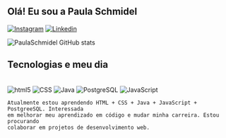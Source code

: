 
## Olá! Eu sou a Paula Schmidel 

[![Instagram](https://img.shields.io/badge/Instagram-E4405F?style=for-the-badge&logo=instagram&logoColor=white)](https://www.instagram.com/paulaschmidel/)
[![Linkedin](https://img.shields.io/badge/LinkedIn-0077B5?style=for-the-badge&logo=linkedin&logoColor=white)](https://www.linkedin.com/in/paula-schmidel-2b772539/)

![PaulaSchmidel GitHub stats](https://github-readme-stats.vercel.app/api?username=PaulaSchmidel&show_icons=true&theme=dracula)

## Tecnologias e meu dia

<div style="display: inline_block"><br/>
    <img align="center" alt="html5" src="https://img.shields.io/badge/HTML5-E34F26?style=for-the-badge&logo=html5&logoColor=white">
    <img align="center" alt="CSS" src="https://img.shields.io/badge/CSS-239120?&style=for-the-badge&logo=css3&logoColor=white">
    <img align="center" alt="Java" src="https://img.shields.io/badge/Java-ED8B00?style=for-the-badge&logo=java&logoColor=white">
    <img align="center" alt="PostgreSQL" src="https://img.shields.io/badge/PostgreSQL-316192?style=for-the-badge&logo=postgresql&logoColor=white">
    <img align="center" alt="JavaScript" src="https://img.shields.io/badge/JavaScript-F7DF1E?style=for-the-badge&logo=javascript&logoColor=black">
    


    Atualmente estou aprendendo HTML + CSS + Java + JavaScript + PostgreeSQL. Interessada 
    em melhorar meu aprendizado em código e mudar minha carreira. Estou procurando
    colaborar em projetos de desenvolvimento web. 
